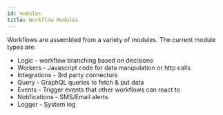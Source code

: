 ```yaml
---
id: modules
title: Workflow Modules
---
```



Workflows are assembled from a variety of modules. The current module types are:

- Logic - workflow branching based on decisions 
- Workers - Javascript code for data manipulation or http calls
- Integrations - 3rd party connectors
- Query - GraphQL queries to fetch & put data
- Events - Trigger events that other workflows can react to
- Notifications - SMS/Email alerts
- Logger - System log

